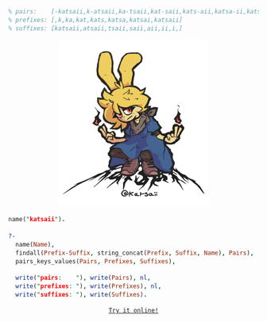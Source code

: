 ```prolog
% pairs:    [-katsaii,k-atsaii,ka-tsaii,kat-saii,kats-aii,katsa-ii,katsai-i,katsaii-]
% prefixes: [,k,ka,kat,kats,katsa,katsai,katsaii]
% suffixes: [katsaii,atsaii,tsaii,saii,aii,ii,i,]
```

<p align="center">
  <img width="40%" style="min-width : 300px" src="./img.png" />
</p>

```prolog
name("katsaii").

?-
  name(Name),
  findall(Prefix-Suffix, string_concat(Prefix, Suffix, Name), Pairs),
  pairs_keys_values(Pairs, Prefixes, Suffixes),

  write("pairs:    "), write(Pairs), nl,
  write("prefixes: "), write(Prefixes), nl,
  write("suffixes: "), write(Suffixes).
```

<p align="center">
  <code><a href="https://tio.run/##XY5NCoMwEIX3nmJwpRA9gJveoAg9gAw2ymAaJRNre/p0TGORZpGf9773JoubzTxWvFEIFh@6yCf0jER5WWfZpcoAonyVrVTyGsje0ZiidXqgV3VbBzkUsHdkx66fbY8@mQoO95uGFslxbFn2WzfpN3dPNKvmInqCxKTmI6t3XgKbIy@fi7kGZOXS9xVTK1ijTmDqac5g0v5ZTpPO7G96HcIH" title="Prolog (SWI) – Try It Online">Try it online!</a></code>
</p>
